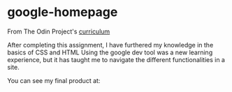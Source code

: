 # google-homepage

From The Odin Project's [curriculum](http://www.theodinproject.com/courses/web-development-101/lessons/html-css)


After completing this assignment, I have furthered my knowledge in the basics of CSS and HTML 
Using the google dev tool was a new learning experience, but it has taught me to navigate the different functionalities in a site. 


You can see my final product at: 